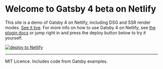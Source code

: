 # Welcome to Gatsby 4 beta on Netlify

This site is a demo of Gatsby 4 on Netlify, including DSG and SSR render modes. [See it live](https://gatsby-dsr-test.netlify.app/). For more info on how to use Gatsby 4 on Netlify, see [the plugin docs](https://github.com/netlify/netlify-plugin-gatsby) or jump right in and press the deploy button below to try it yourself.

[<img alt="deploy to Netlify" src="https://www.netlify.com/img/deploy/button.svg">](https://app.netlify.com/start/deploy?repository=https://github.com/netlify/gatsby-4-demo#AWS_LAMBDA_JS_RUNTIME=nodejs14.x&NODE_VERSION=14&GATSBY_PRECOMPILE_DEVELOP_FUNCTIONS=true)

---

MIT Licence. Includes code from Gatsby examples.
